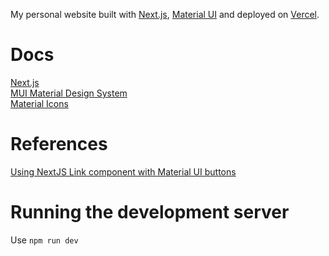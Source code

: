 My personal website built with [Next.js](https://nextjs.org/), [Material UI](https://mui.com/material-ui/) and deployed on [Vercel](https://vercel.com/). 

# Docs
[Next.js](https://nextjs.org/docs)\
[MUI Material Design System](https://mui.com/material-ui/)\
[Material Icons](https://fonts.google.com/icons?icon.set=Material+Icons)

# References
[Using NextJS Link component with Material UI buttons](https://dev.to/ivandotv/using-next-js-link-component-with-material-ui-buttons-and-menu-items-3m6a)

# Running the development server
Use `npm run dev`